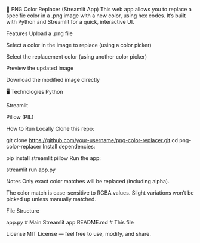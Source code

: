 🎨 PNG Color Replacer (Streamlit App)
This web app allows you to replace a specific color in a .png image with a new color, using hex codes. It’s built with Python and Streamlit for a quick, interactive UI.

Features
Upload a .png file

Select a color in the image to replace (using a color picker)

Select the replacement color (using another color picker)

Preview the updated image

Download the modified image directly

🖥️ Technologies
Python 

Streamlit 

Pillow (PIL) 

How to Run Locally
Clone this repo:

git clone https://github.com/your-username/png-color-replacer.git
cd png-color-replacer
Install dependencies:


pip install streamlit pillow
Run the app:


streamlit run app.py

Notes
Only exact color matches will be replaced (including alpha).

The color match is case-sensitive to RGBA values. Slight variations won’t be picked up unless manually matched.

File Structure

app.py         # Main Streamlit app
README.md      # This file

License
MIT License — feel free to use, modify, and share.

